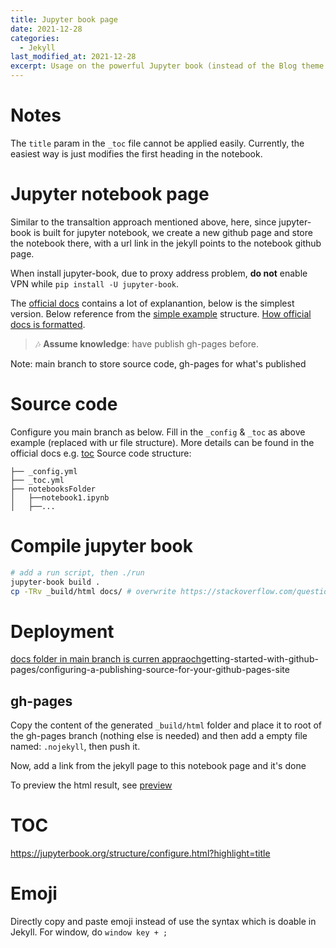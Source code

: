 ```yaml
---
title: Jupyter book page
date: 2021-12-28
categories:
  - Jekyll
last_modified_at: 2021-12-28
excerpt: Usage on the powerful Jupyter book (instead of the Blog theme - Jekyll)
---
```


# Notes

The ``title`` param in the ``_toc`` file cannot be applied easily. Currently, the easiest way is just modifies the first heading in the notebook.

# Jupyter notebook page

Similar to the transaltion approach mentioned above, here, since jupyter-book is built for jupyter notebook, we create a new github page and store the notebook there, with a url link in the jekyll points to the notebook github page.

When install jupyter-book, due to proxy address problem, **do not** enable VPN while ``pip install -U jupyter-book``.

The [official docs](https://jupyterbook.org/start/your-first-book.html) contains a lot of explanantion, below is the simplest version.
Below reference from the [simple example](https://github.com/executablebooks/quantecon-mini-example/tree/master/mini_book) structure. [How official docs is formatted](https://github.com/executablebooks/jupyter-book/blob/master/docs/_toc.yml).

> :notes: **Assume knowledge**: have publish gh-pages before.

Note: main branch to store source code, gh-pages for what's published

# Source code

Configure you main branch as below.
Fill in the ``_config`` & ``_toc`` as above example (replaced with ur file structure).
More details can be found in the official docs e.g. [toc](https://jupyterbook.org/customize/toc.html)
Source code structure:
```
├── _config.yml
├── _toc.yml
├── notebooksFolder
│   ├──notebook1.ipynb
│   ├──...
```
# Compile jupyter book

```bash
# add a run script, then ./run
jupyter-book build .
cp -TRv _build/html docs/ # overwrite https://stackoverflow.com/questions/23698183/how-to-force-cp-to-overwrite-directory-instead-of-creating-another-one-inside
```

# Deployment

[docs folder in main branch is curren appraoch](https://docs.github.com/en/pages/)getting-started-with-github-pages/configuring-a-publishing-source-for-your-github-pages-site

## gh-pages 

Copy the content of the generated ``_build/html`` folder and place it to root of the gh-pages branch (nothing else is needed) and then add a empty file named: ``.nojekyll``, then push it.

Now, add a link from the jekyll page to this notebook page and it's done

To preview the html result, see [preview](https://jupyterbook.org/start/build.html)

# TOC

https://jupyterbook.org/structure/configure.html?highlight=title

# Emoji

Directly copy and paste emoji instead of use the syntax which is doable in Jekyll.
For window, do ``window key + ;``